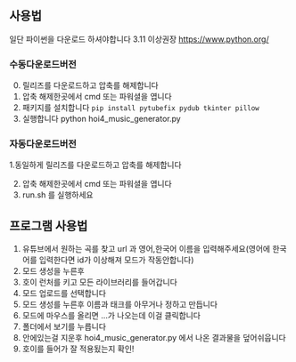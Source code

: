 ## 사용법
일단 파이썬을 다운로드 하셔야합니다
3.11 이상권장
https://www.python.org/


### 수동다운로드버전


0. 릴리즈를 다운로드하고 압축를 해제합니다
1. 압축 해제한곳에서 cmd 또는 파워셜을 엽니다
2. 패키지를 설치합니다
   ```pip install pytubefix pydub tkinter pillow```
3. 실행합니다 python hoi4_music_generator.py


### 자동다운로드버전
1.동일하게 릴리즈를 다운로드하고 압축를 해제합니다

2. 압축 해제한곳에서 cmd 또는 파워셜을 엽니다
3. run.sh 를 실행하세요

## 프로그램 사용법
1. 유튜브에서 원하는 곡를 찾고 url 과 영어,한국어 이름을 입력해주세요(영어에 한국어를 입력한다면 id가 이상해져 모드가 작동안합니다)
2. 모드 생성을 누른후
3.  호이 런처를 키고 모든 라이브러리를 들어갑니다
4.   모드 업로드를 선택합니다
5.  모드 생성를 누른후 이름과 태크를 아무거나 정하고 만듭니다
6.  모드에 마우스를 올리면 ...가 나오는데 이걸 클릭합니다
7. 폴더에서 보기를 누릅니다
8. 안에있는걸 지운후 hoi4_music_generator.py 에서 나온 결과물을 덮어쉬웁니다
9. 호이를 들어가 잘 적용됬는지 확인!

